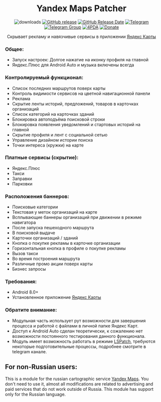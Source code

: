 <div align="center">
<h1>Yandex Maps Patcher</h1>

![downloads](https://img.shields.io/github/downloads/Xposed-Modules-Repo/ru.bluecat.yandexmapspatcher/total)
[![GitHub release](https://img.shields.io/github/v/release/Xposed-Modules-Repo/ru.bluecat.yandexmapspatcher)](https://github.com/Xposed-Modules-Repo/ru.bluecat.yandexmapspatcher/releases)
[![GitHub Release Date](https://img.shields.io/github/release-date/Xposed-Modules-Repo/ru.bluecat.yandexmapspatcher)](https://github.com/Xposed-Modules-Repo/ru.bluecat.yandexmapspatcher/releases)
[![Telegram](https://img.shields.io/badge/Telegram-Channel-blue.svg?logo=telegram)](https://t.me/lsposed_workshop)
[![Telegram Group](https://img.shields.io/badge/Telegram-Group-blue.svg?logo=telegram)](https://t.me/lsposed_workshop_forum)
[![4PDA](https://img.shields.io/badge/4PDA-Topic-blue)](https://4pda.to/forum/index.php?showtopic=603033&view=findpost&p=126968779)
[![Donate](https://img.shields.io/badge/Donate_Form-blue)](https://pay.cloudtips.ru/p/85f8cf00)

<p>Скрывает рекламу и навязчивые сервисы в приложении <a href="https://www.rustore.ru/catalog/app/ru.yandex.yandexmaps">Яндекс Карты</a></p>
</div>

### Общее:
- Запуск настроек: Долгое нажатие на иконку профиля на главной
- Яндекс.Плюс для Android Auto и музыка включены всегда

### Контролируемый функционал:
- Список последних маршрутов поверх карты
- Контроль видимости сервисов на цветной навигационной панели
- Реклама
- Скрытие ленты историй, предложений, товаров в карточках организаций
- Список категорий на карточках зданий
- Блокировка автоподъёма поисковой строки
- Блокировка появления уведомлений и стартовых историй на главной
- Скрытие профиля и лент с социальной сетью
- Управление дизайном истории поиска
- Точки интереса (кружки) на карте

### Платные сервисы (скрытие):
- Яндекс.Плюс
- Такси
- Заправки
- Парковки

### Расположения баннеров:
- Поисковые категории
- Текстовая у меток организаций на карте
- Всплывающие баннеры организаций при движении в режиме навигатора
- После запуска пешеходного маршрута
- В поисковой выдаче
- Карточки организаций / зданий
- Кнопка о покупке рекламы в карточке организации
- Горизонтальная кнопка в профиле о покупке рекламы
- Вызов такси
- Во время построения маршрута
- Различные промо акции поверх карты
- Бизнес запросы

### Требования:
- Android 8.0+
- Установленное приложение [Яндекс Карты](https://www.rustore.ru/catalog/app/ru.yandex.yandexmaps)

### Обратите внимание:
- Модульная часть использует рут возможности для завершения процесса и работой с файлами в личной папке Яндекс Карт.
- Доступ к Android Auto сделан теоретически, к сожалению нет возможности постоянного тестирования данного функционала.
- Модуль имеет возможность работать в режиме [LSPatch](https://github.com/JingMatrix/LSPatch), требуются некоторые подготовительные процессы, подробнее смотрите в telegram канале.

## For non-Russian users:
This is a module for the russian cartographic service [Yandex Maps](https://play.google.com/store/apps/details?id=ru.yandex.yandexmaps).
You don't need to use it, almost all modifications are related to advertising and paid services that do not work outside of Russia. This module has support only for the Russian language.
